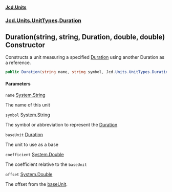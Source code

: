 #### [Jcd.Units](index.md 'index')
### [Jcd.Units.UnitTypes](Jcd.Units.UnitTypes.md 'Jcd.Units.UnitTypes').[Duration](Jcd.Units.UnitTypes.Duration.md 'Jcd.Units.UnitTypes.Duration')

## Duration(string, string, Duration, double, double) Constructor

Constructs a unit measuring a specified [Duration](Jcd.Units.UnitTypes.Duration.md 'Jcd.Units.UnitTypes.Duration') using another Duration as a reference.

```csharp
public Duration(string name, string symbol, Jcd.Units.UnitTypes.Duration baseUnit, double coefficient, double offset=0.0);
```
#### Parameters

<a name='Jcd.Units.UnitTypes.Duration.Duration(string,string,Jcd.Units.UnitTypes.Duration,double,double).name'></a>

`name` [System.String](https://docs.microsoft.com/en-us/dotnet/api/System.String 'System.String')

The name of this unit

<a name='Jcd.Units.UnitTypes.Duration.Duration(string,string,Jcd.Units.UnitTypes.Duration,double,double).symbol'></a>

`symbol` [System.String](https://docs.microsoft.com/en-us/dotnet/api/System.String 'System.String')

The symbol or abbreviation to represent the [Duration](Jcd.Units.UnitTypes.Duration.md 'Jcd.Units.UnitTypes.Duration')

<a name='Jcd.Units.UnitTypes.Duration.Duration(string,string,Jcd.Units.UnitTypes.Duration,double,double).baseUnit'></a>

`baseUnit` [Duration](Jcd.Units.UnitTypes.Duration.md 'Jcd.Units.UnitTypes.Duration')

The unit to use as a base

<a name='Jcd.Units.UnitTypes.Duration.Duration(string,string,Jcd.Units.UnitTypes.Duration,double,double).coefficient'></a>

`coefficient` [System.Double](https://docs.microsoft.com/en-us/dotnet/api/System.Double 'System.Double')

The coefficient relative to the `baseUnit`

<a name='Jcd.Units.UnitTypes.Duration.Duration(string,string,Jcd.Units.UnitTypes.Duration,double,double).offset'></a>

`offset` [System.Double](https://docs.microsoft.com/en-us/dotnet/api/System.Double 'System.Double')

The offset from the [baseUnit](Jcd.Units.UnitTypes.Duration.Duration(string,string,Jcd.Units.UnitTypes.Duration,double,double).md#Jcd.Units.UnitTypes.Duration.Duration(string,string,Jcd.Units.UnitTypes.Duration,double,double).baseUnit 'Jcd.Units.UnitTypes.Duration.Duration(string, string, Jcd.Units.UnitTypes.Duration, double, double).baseUnit').